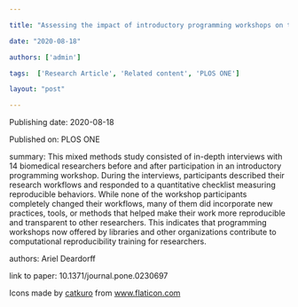 ---
title: "Assessing the impact of introductory programming workshops on the computational reproducibility of biomedical workflows"
date: "2020-08-18"
authors: ['admin']
tags:  ['Research Article', 'Related content', 'PLOS ONE']
layout: "post"
---
Publishing date: 2020-08-18

Published on: PLOS ONE

summary: This mixed methods study consisted of in-depth interviews with 14 biomedical researchers before and after participation in an introductory programming workshop. During the interviews, participants described their research workflows and responded to a quantitative checklist measuring reproducible behaviors. While none of the workshop participants completely changed their workflows, many of them did incorporate new practices, tools, or methods that helped make their work more reproducible and transparent to other researchers. This indicates that programming workshops now offered by libraries and other organizations contribute to computational reproducibility training for researchers.

authors: Ariel Deardorff

link to paper: 10.1371/journal.pone.0230697

Icons made by <a href="https://www.flaticon.com/free-icon/bookshelves_3576884" title="catkuro">catkuro</a> from <a href="https://www.flaticon.com/" title="Flaticon"> www.flaticon.com</a>